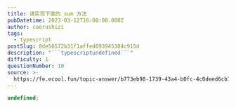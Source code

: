```yaml
---
title: 请实现下面的 sum 方法
pubDatetime: 2023-03-12T16:00:00.000Z
author: caorushizi
tags:
  - typescript
postSlug: 8de56572b31f1affed893945384c915d
description: "```typescriptundefined```"
difficulty: 1
questionNumber: 10
source: >-
  https://fe.ecool.fun/topic-answer/b773eb98-1739-43a4-b0fc-4c0deed6cb13?orderBy=updateTime&order=desc&tagId=19
---
```


```typescript
undefined;
```
